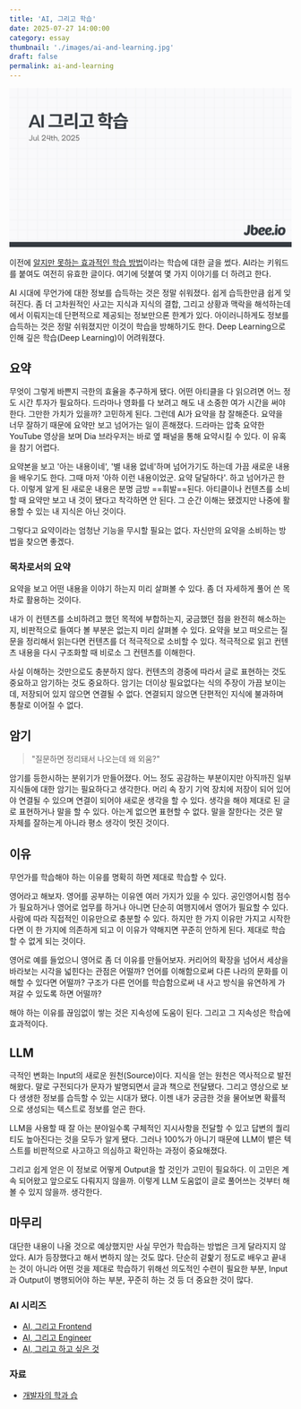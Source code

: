 ```yaml
---
title: 'AI, 그리고 학습'
date: 2025-07-27 14:00:00
category: essay
thumbnail: './images/ai-and-learning.jpg'
draft: false
permalink: ai-and-learning
---
```


![](./images/ai-and-learning.jpg)

이전에 [알지만 못하는 효과적인 학습 방법](https://jbee.io/articles/essay/effective-learning)이라는 학습에 대한 글을 썼다. AI라는 키워드를 붙여도 여전히 유효한 글이다. 여기에 덧붙여 몇 가지 이야기를 더 하려고 한다.

AI 시대에 무언가에 대한 정보를 습득하는 것은 정말 쉬워졌다. 쉽게 습득한만큼 쉽게 잊혀진다. 좀 더 고차원적인 사고는 지식과 지식의 결합, 그리고 상황과 맥락을 해석하는데에서 이뤄지는데 단편적으로 제공되는 정보만으론 한계가 있다. 아이러니하게도 정보를 습득하는 것은 정말 쉬워졌지만 이것이 학습을 방해하기도 한다. Deep Learning으로 인해 깊은 학습(Deep Learning)이 어려워졌다.

## 요약
무엇이 그렇게 바쁜지 극한의 효율을 추구하게 됐다. 어떤 아티클을 다 읽으려면 어느 정도 시간 투자가 필요하다. 드라마나 영화를 다 보려고 해도 내 소중한 여가 시간을 써야 한다. 그만한 가치가 있을까? 고민하게 된다. 그런데 AI가 요약을 참 잘해준다. 요약을 너무 잘하기 때문에 요약만 보고 넘어가는 일이 흔해졌다. 드라마는 압축 요약한 YouTube 영상을 보며 Dia 브라우저는 바로 옆 패널을 통해 요약시킬 수 있다. 이 유혹을 참기 어렵다.

요약본을 보고 '아는 내용이네', '별 내용 없네'하며 넘어가기도 하는데 가끔 새로운 내용을 배우기도 한다. 그때 마저 '아하 이런 내용이었군. 요약 달달하다'. 하고 넘어가곤 한다. 이렇게 알게 된 새로운 내용은 분명 금방 ==휘발==된다. 아티클이나 컨텐츠를 소비할 때 요약만 보고 내 것이 됐다고 착각하면 안 된다. 그 순간 이해는 됐겠지만 나중에 활용할 수 있는 내 지식은 아닌 것이다.

그렇다고 요약이라는 엄청난 기능을 무시할 필요는 없다. 자신만의 요약을 소비하는 방법을 찾으면 좋겠다. 

### 목차로서의 요약
요약을 보고 어떤 내용을 이야기 하는지 미리 살펴볼 수 있다. 좀 더 자세하게 풀어 쓴 목차로 활용하는 것이다.

내가 이 컨텐츠를 소비하려고 했던 목적에 부합하는지, 궁금했던 점을 완전히 해소하는지, 비판적으로 들여다 볼 부분은 없는지 미리 살펴볼 수 있다. 요약을 보고 떠오르는 질문을 정리해서 읽는다면 컨텐츠를 더 적극적으로 소비할 수 있다. 적극적으로 읽고 컨텐츠 내용을 다시 구조화할 때 비로소 그 컨텐츠를 이해한다.

사실 이해하는 것만으로도 충분하지 않다. 컨텐츠의 경중에 따라서 글로 표현하는 것도 중요하고 암기하는 것도 중요하다. 암기는 더이상 필요없다는 식의 주장이 가끔 보이는데, 저장되어 있지 않으면 연결될 수 없다. 연결되지 않으면 단편적인 지식에 불과하며 통찰로 이어질 수 없다.

## 암기

> "질문하면 정리돼서 나오는데 왜 외움?"

암기를 등한시하는 분위기가 만들어졌다. 어느 정도 공감하는 부분이지만 아직까진 일부 지식들에 대한 암기는 필요하다고 생각한다. 머리 속 장기 기억 장치에 저장이 되어 있어야 연결될 수 있으며 연결이 되어야 새로운 생각을 할 수 있다. 생각을 해야 제대로 된 글로 표현하거나 말을 할 수 있다. 아는게 없으면 표현할 수 없다. 말을 잘한다는 것은 말 자체를 잘하는게 아니라 평소 생각이 멋진 것이다.

## 이유
무언가를 학습해야 하는 이유를 명확히 하면 제대로 학습할 수 있다.

영어라고 해보자. 영어를 공부하는 이유엔 여러 가지가 있을 수 있다. 공인영어시험 점수가 필요하거나 영어로 업무를 하거나 아니면 단순히 여행지에서 영어가 필요할 수 있다. 사람에 따라 직접적인 이유만으로 충분할 수 있다. 하지만 한 가지 이유만 가지고 시작한다면 이 한 가지에 의존하게 되고 이 이유가 약해지면 꾸준히 안하게 된다. 제대로 학습할 수 없게 되는 것이다.

영어로 예를 들었으니 영어로 좀 더 이유를 만들어보자. 커리어의 확장을 넘어서 세상을 바라보는 시각을 넓힌다는 관점은 어떨까? 언어를 이해함으로써 다른 나라의 문화를 이해할 수 있다면 어떨까? 구조가 다른 언어를 학습함으로써 내 사고 방식을 유연하게 가져갈 수 있도록 하면 어떨까?

해야 하는 이유를 끊임없이 쌓는 것은 지속성에 도움이 된다. 그리고 그 지속성은 학습에 효과적이다.

## LLM
극적인 변화는 Input의 새로운 원천(Source)이다. 지식을 얻는 원천은 역사적으로 발전해왔다. 말로 구전되다가 문자가 발명되면서 글과 책으로 전달됐다. 그리고 영상으로 보다 생생한 정보를 습득할 수 있는 시대가 됐다. 이젠 내가 궁금한 것을 물어보면 확률적으로 생성되는 텍스트로 정보를 얻곤 한다.

LLM을 사용할 때 잘 아는 분야일수록 구체적인 지시사항을 전달할 수 있고 답변의 퀄리티도 높아진다는 것을 모두가 알게 됐다. 그러나 100%가 아니기 때문에 LLM이 뱉은 텍스트를 비판적으로 사고하고 의심하고 확인하는 과정이 중요해졌다. 

그리고 쉽게 얻은 이 정보로 어떻게 Output을 할 것인가 고민이 필요하다. 이 고민은 계속 되어왔고 앞으로도 다뤄지지 않을까. 이렇게 LLM 도움없이 글로 풀어쓰는 것부터 해볼 수 있지 않을까. 생각한다.

## 마무리
대단한 내용이 나올 것으로 예상했지만 사실 무언가 학습하는 방법은 크게 달라지지 않았다. AI가 등장했다고 해서 변하지 않는 것도 많다. 단순히 겉핥기 정도로 배우고 끝내는 것이 아니라 어떤 것을 제대로 학습하기 위해선 의도적인 수련이 필요한 부분, Input과 Output이 병행되어야 하는 부분, 꾸준히 하는 것 등 더 중요한 것이 많다.

### AI 시리즈
- [AI, 그리고 Frontend](https://jbee.io/articles/essay/ai-and-frontend)
- [AI, 그리고 Engineer](https://jbee.io/articles/essay/ai-and-engineer)
- [AI, 그리고 하고 싶은 것](https://jbee.io/articles/essay/what-i-want-to-do-and-ai)

### 자료
- [개발자의 학과 습](https://www.youtube.com/watch?v=qlNzmQEuMjQ&ab_channel=%EC%BB%B4%EA%B3%B5%EC%84%A0%EB%B0%B0)
